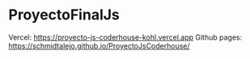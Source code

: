 # ProyectoFinalJs

Vercel: https://proyecto-js-coderhouse-kohl.vercel.app
Github pages: https://schmidtalejo.github.io/ProyectoJsCoderhouse/